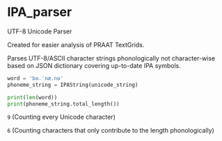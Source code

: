 # IPA_parser
UTF-8 Unicode Parser

Created for easier analysis of PRAAT TextGrids.


Parses UTF-8/ASCII character strings phonologically not character-wise based on JSON dictionary covering up-to-date IPA symbols.


```python
word = 'bə.ˈnæ.nə'
phoneme_string = IPAString(unicode_string)

print(len(word)) 
print(phoneme_string.total_length()) 
```
`9` (Counting every Unicode character)

`6` (Counting characters that only contribute to the length phonologically)
